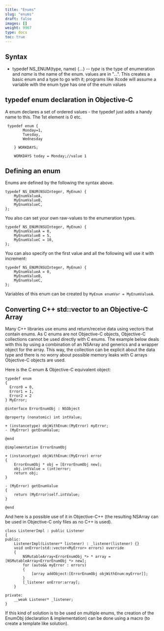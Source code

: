 ```yaml
---
title: "Enums"
slug: "enums"
draft: false
images: []
weight: 9967
type: docs
toc: true
---
```


## Syntax
*    typedef NS_ENUM(type, name) {...} -- *type* is the type of enumeration and *name* is the name of the enum. values are in "...". This creates a basic enum and a type to go with it; programs like Xcode will assume a variable with the enum type has one of the enum values

## typedef enum declaration in Objective-C
A enum declares a set of ordered values - the typedef just adds a handy name to this. The 1st element is 0 etc.

     typedef enum {
            Monday=1,
            Tuesday,
            Wednesday

        } WORKDAYS;

        WORKDAYS today = Monday;//value 1


## Defining an enum
Enums are defined by the following the syntax above.

    typedef NS_ENUM(NSUInteger, MyEnum) {
        MyEnumValueA,
        MyEnumValueB,
        MyEnumValueC,
    };

You also can set your own raw-values to the enumeration types.

    typedef NS_ENUM(NSUInteger, MyEnum) {
        MyEnumValueA = 0,
        MyEnumValueB = 5,
        MyEnumValueC = 10,
    };

You can also specify on the first value and all the following will use it with increment:

    typedef NS_ENUM(NSUInteger, MyEnum) {
        MyEnumValueA = 0,
        MyEnumValueB,
        MyEnumValueC,
    };


Variables of this enum can be created by `MyEnum enumVar = MyEnumValueA`.

## Converting C++ std::vector<Enum> to an Objective-C Array
Many C++ libraries use enums and return/receive data using vectors that contain enums. As C enums are not Objective-C objects, Objective-C collections cannot be used directly with C enums. The example below deals with this by using a combination of an NSArray and generics and a wrapper object for the array. This way, the collection can be explicit about the data type and there is no worry about possible memory leaks with C arrays Objective-C objects are used.

Here is the C enum & Objective-C equivalent object:   

    typedef enum 
    {  
      Error0 = 0,
      Error1 = 1,
      Error2 = 2
    } MyError;
    
    @interface ErrorEnumObj : NSObject
    
    @property (nonatomic) int intValue;
    
    + (instancetype) objWithEnum:(MyError) myError;
    - (MyError) getEnumValue;
    
    @end 
    
    @implementation ErrorEnumObj
    
    + (instancetype) objWithEnum:(MyError) error
    {
        ErrorEnumObj * obj = [ErrorEnumObj new];
        obj.intValue = (int)error;
        return obj;
    }
    
    - (MyError) getEnumValue
    {
        return (MyError)self.intValue;
    }
    
    @end

And here is a possible use of it in Objective-C++ (the resulting NSArray can be used in Objective-C only files as no C++ is used).

    class ListenerImpl : public Listener
    {
    public:
        ListenerImpl(Listener* listener) : _listener(listener) {}
        void onError(std::vector<MyError> errors) override
        {
            NSMutableArray<ErrorEnumObj *> * array = [NSMutableArray<ErrorEnumObj *> new]; 
            for (auto&& myError : errors)
            {
                [array addObject:[ErrorEnumObj objWithEnum:myError]];
            }
            [_listener onError:array];
        }
    
    private:
        __weak Listener* _listener;
    }

If this kind of solution is to be used on multiple enums, the creation of the EnumObj (declaration & implementation) can be done using a macro (to create a template like solution).

